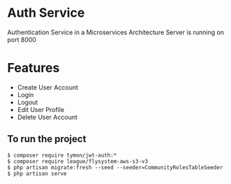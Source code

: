# Auth Service

Authentication Service in a Microservices Architecture 
Server is running on port 8000

# Features

- Create User Account
- Login
- Logout
- Edit User Profile
- Delete User Account

## To run the project
```
$ composer require tymon/jwt-auth:*
$ composer require league/flysystem-aws-s3-v3
$ php artisan migrate:fresh --seed --seeder=CommunityRolesTableSeeder
$ php artisan serve
```

